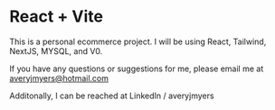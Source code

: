 # React + Vite

This is a personal ecommerce project. I will be using React, Tailwind, NextJS, MYSQL, and V0.

If you have any questions or suggestions for me, please email me at averyjmyers@hotmail.com

Additonally, I can be reached at LinkedIn / averyjmyers
